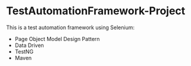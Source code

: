 # TestAutomationFramework-Project
This is a test automation framework using Selenium:
- Page Object Model Design Pattern
- Data Driven
- TestNG
- Maven
